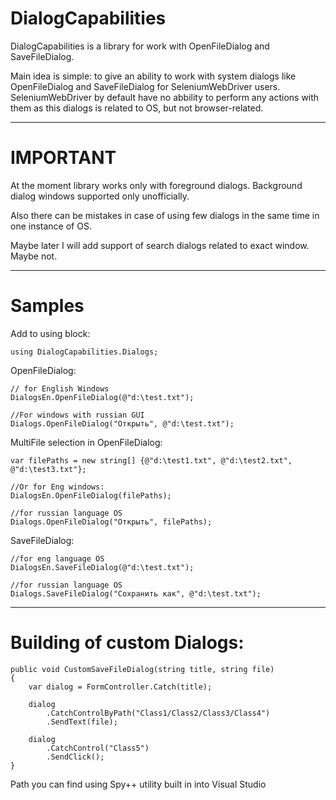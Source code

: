 # DialogCapabilities
DialogCapabilities is a library for work with OpenFileDialog and SaveFileDialog.

Main idea is simple: to give an ability to work with system dialogs like OpenFileDialog and SaveFileDialog for SeleniumWebDriver users. SeleniumWebDriver by default have no abbility to perform any actions with them as this dialogs is related to OS, but not browser-related.

_________________

# IMPORTANT
At the moment library works only with foreground dialogs. Background dialog windows supported only unofficially.

Also there can be mistakes in case of using few dialogs in the same time in one instance of OS. 

Maybe later I will add support of search dialogs related to exact window. Maybe not.


_________________
# Samples
Add to using block:

    using DialogCapabilities.Dialogs;

OpenFileDialog:

    // for English Windows
    DialogsEn.OpenFileDialog(@"d:\test.txt");

    //For windows with russian GUI
    Dialogs.OpenFileDialog("Открыть", @"d:\test.txt");
	
MultiFile selection in OpenFileDialog:

    var filePaths = new string[] {@"d:\test1.txt", @"d:\test2.txt", @"d:\test3.txt"};
	
    //Or for Eng windows:
    DialogsEn.OpenFileDialog(filePaths);
	
    //for russian language OS
    Dialogs.OpenFileDialog("Открыть", filePaths);
	
SaveFileDialog:

    //for eng language OS
    DialogsEn.SaveFileDialog(@"d:\test.txt");
	
    //for russian language OS
    Dialogs.SaveFileDialog("Сохранить как", @"d:\test.txt");

_________________
# Building of custom Dialogs:

    public void CustomSaveFileDialog(string title, string file)
    {
        var dialog = FormController.Catch(title);

        dialog
            .CatchControlByPath("Class1/Class2/Class3/Class4")
            .SendText(file);

        dialog
            .CatchControl("Class5")
            .SendClick();
	}
	
Path you can find using Spy++ utility built in into Visual Studio